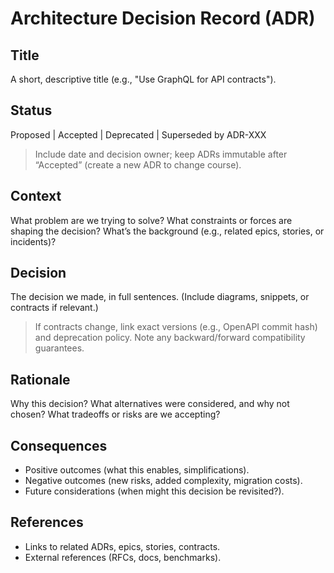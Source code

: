 # Architecture Decision Record (ADR)

## Title
A short, descriptive title (e.g., "Use GraphQL for API contracts").

## Status
Proposed | Accepted | Deprecated | Superseded by ADR-XXX

> Include date and decision owner; keep ADRs immutable after “Accepted” (create a new ADR to change course).

## Context
What problem are we trying to solve?
What constraints or forces are shaping the decision?
What’s the background (e.g., related epics, stories, or incidents)?

## Decision
The decision we made, in full sentences.
(Include diagrams, snippets, or contracts if relevant.)

> If contracts change, link exact versions (e.g., OpenAPI commit hash) and deprecation policy. Note any backward/forward compatibility guarantees.

## Rationale
Why this decision?
What alternatives were considered, and why not chosen?
What tradeoffs or risks are we accepting?

## Consequences
* Positive outcomes (what this enables, simplifications).
* Negative outcomes (new risks, added complexity, migration costs).
* Future considerations (when might this decision be revisited?).

## References
* Links to related ADRs, epics, stories, contracts.
* External references (RFCs, docs, benchmarks).
